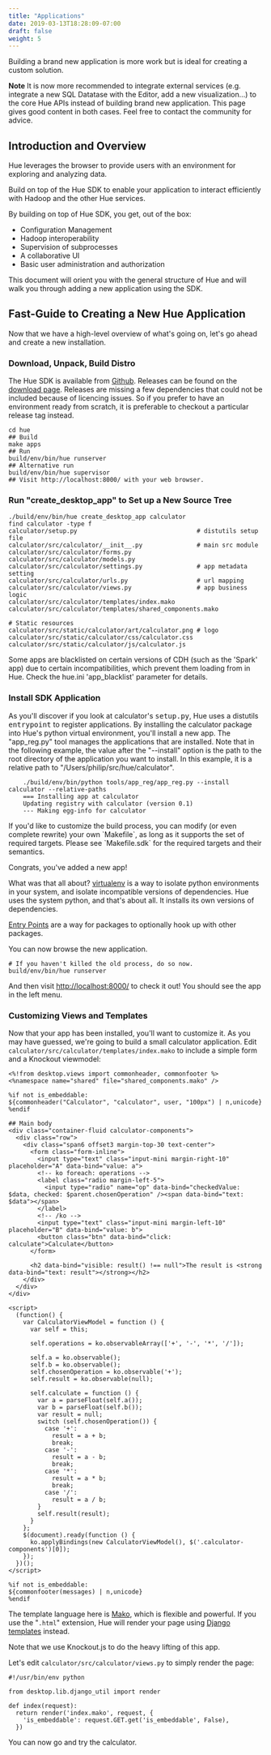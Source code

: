 ```yaml
---
title: "Applications"
date: 2019-03-13T18:28:09-07:00
draft: false
weight: 5
---
```


Building a brand new application is more work but is ideal for creating a custom solution.

**Note** It is now more recommended to integrate external services (e.g. integrate a new SQL Datatase with the Editor, add a new visualization...) to the core Hue APIs instead of building brand new application. This page gives good content in both cases. Feel free to contact the community for advice.

## Introduction and Overview

Hue leverages the browser to provide users with an environment for exploring
and analyzing data.

Build on top of the Hue SDK to enable your application to interact efficiently with
Hadoop and the other Hue services.

By building on top of Hue SDK, you get, out of the box:

+ Configuration Management
+ Hadoop interoperability
+ Supervision of subprocesses
+ A collaborative UI
+ Basic user administration and authorization

This document will orient you with the general structure of Hue
and will walk you through adding a new application using the SDK.

## Fast-Guide to Creating a New Hue Application

Now that we have a high-level overview of what's going on,
let's go ahead and create a new installation.

### Download, Unpack, Build Distro

The Hue SDK is available from [Github](http://github.com/cloudera/hue). Releases
can be found on the [download page](http://gethue.com/category/release/).
Releases are missing a few dependencies that could not be included because of
licencing issues. So if you prefer to have an environment ready from scratch,
it is preferable to checkout a particular release tag instead.

    cd hue
    ## Build
    make apps
    ## Run
    build/env/bin/hue runserver
    ## Alternative run
    build/env/bin/hue supervisor
    ## Visit http://localhost:8000/ with your web browser.


### Run "create_desktop_app" to Set up a New Source Tree

    ./build/env/bin/hue create_desktop_app calculator
    find calculator -type f
    calculator/setup.py                                 # distutils setup file
    calculator/src/calculator/__init__.py               # main src module
    calculator/src/calculator/forms.py
    calculator/src/calculator/models.py
    calculator/src/calculator/settings.py               # app metadata setting
    calculator/src/calculator/urls.py                   # url mapping
    calculator/src/calculator/views.py                  # app business logic
    calculator/src/calculator/templates/index.mako
    calculator/src/calculator/templates/shared_components.mako

    # Static resources
    calculator/src/static/calculator/art/calculator.png # logo
    calculator/src/static/calculator/css/calculator.css
    calculator/src/static/calculator/js/calculator.js


<div class="note">
  Some apps are blacklisted on certain versions of CDH (such as the 'Spark' app) due to
  certain incompatibilities, which prevent them loading from in Hue.
  Check the hue.ini 'app_blacklist' parameter for details.
</div>

### Install SDK Application

As you'll discover if you look at calculator's <tt>setup.py</tt>,
Hue uses a distutils <tt>entrypoint</tt> to
register applications.  By installing the calculator
package into Hue's python virtual environment,
you'll install a new app.  The "app_reg.py" tool manages
the applications that are installed. Note that in the following example, the value after the
"--install" option is the path to the root directory of the application you want to install. In this
example, it is a relative path to "/Users/philip/src/hue/calculator".

        ./build/env/bin/python tools/app_reg/app_reg.py --install calculator --relative-paths
        === Installing app at calculator
        Updating registry with calculator (version 0.1)
        --- Making egg-info for calculator


<div class="note">
  If you'd like to customize the build process, you can modify (or even complete
  rewrite) your own `Makefile`, as long as it supports the set of required
  targets. Please see `Makefile.sdk` for the required targets and their
  semantics.
</div>

Congrats, you've added a new app!

<div class="note">
  What was that all about?
  <a href="http://pypi.python.org/pypi/virtualenv">virtualenv</a>
  is a way to isolate python environments in your system, and isolate
  incompatible versions of dependencies.  Hue uses the system python, and
  that's about all.  It installs its own versions of dependencies.

  <a href="http://peak.telecommunity.com/DevCenter/PkgResources#entry-points">Entry Points</a>
  are a way for packages to optionally hook up with other packages.
</div>

You can now browse the new application.

    # If you haven't killed the old process, do so now.
    build/env/bin/hue runserver

And then visit <a href="http://localhost:8000">http://localhost:8000/</a> to check it out!
You should see the app in the left menu.


### Customizing Views and Templates

Now that your app has been installed, you'll want to customize it.
As you may have guessed, we're going to build a small calculator
application.  Edit `calculator/src/calculator/templates/index.mako`
to include a simple form and a Knockout viewmodel:


    <%!from desktop.views import commonheader, commonfooter %>
    <%namespace name="shared" file="shared_components.mako" />

    %if not is_embeddable:
    ${commonheader("Calculator", "calculator", user, "100px") | n,unicode}
    %endif

    ## Main body
    <div class="container-fluid calculator-components">
      <div class="row">
        <div class="span6 offset3 margin-top-30 text-center">
          <form class="form-inline">
            <input type="text" class="input-mini margin-right-10" placeholder="A" data-bind="value: a">
            <!-- ko foreach: operations -->
            <label class="radio margin-left-5">
              <input type="radio" name="op" data-bind="checkedValue: $data, checked: $parent.chosenOperation" /><span data-bind="text: $data"></span>
            </label>
            <!-- /ko -->
            <input type="text" class="input-mini margin-left-10" placeholder="B" data-bind="value: b">
            <button class="btn" data-bind="click: calculate">Calculate</button>
          </form>

          <h2 data-bind="visible: result() !== null">The result is <strong data-bind="text: result"></strong></h2>
        </div>
      </div>
    </div>

    <script>
      (function() {
        var CalculatorViewModel = function () {
          var self = this;

          self.operations = ko.observableArray(['+', '-', '*', '/']);

          self.a = ko.observable();
          self.b = ko.observable();
          self.chosenOperation = ko.observable('+');
          self.result = ko.observable(null);

          self.calculate = function () {
            var a = parseFloat(self.a());
            var b = parseFloat(self.b());
            var result = null;
            switch (self.chosenOperation()) {
              case '+':
                result = a + b;
                break;
              case '-':
                result = a - b;
                break;
              case '*':
                result = a * b;
                break;
              case '/':
                result = a / b;
            }
            self.result(result);
          }
        };
        $(document).ready(function () {
          ko.applyBindings(new CalculatorViewModel(), $('.calculator-components')[0]);
        });
      })();
    </script>

    %if not is_embeddable:
    ${commonfooter(messages) | n,unicode}
    %endif

The template language here is <a href="http://www.makotemplates.org/docs/">Mako</a>,
which is flexible and powerful.  If you use the "`.html`" extension, Hue
will render your page using
<a href="https://docs.djangoproject.com/en/1.11/#the-template-layer">Django templates</a>
instead.

Note that we use Knockout.js to do the heavy lifting of this app.

Let's edit `calculator/src/calculator/views.py` to simply render the page:

    #!/usr/bin/env python

    from desktop.lib.django_util import render

    def index(request):
      return render('index.mako', request, {
        'is_embeddable': request.GET.get('is_embeddable', False),
      })


You can now go and try the calculator.
